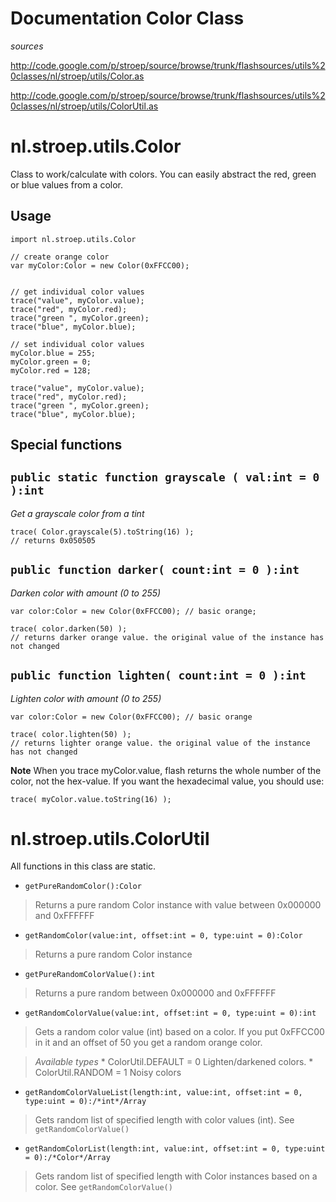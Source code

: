 # Documentation Color Class #

_sources_

http://code.google.com/p/stroep/source/browse/trunk/flashsources/utils%20classes/nl/stroep/utils/Color.as

http://code.google.com/p/stroep/source/browse/trunk/flashsources/utils%20classes/nl/stroep/utils/ColorUtil.as

# nl.stroep.utils.Color #


Class to work/calculate with colors. You can easily abstract the red, green or blue values from a color.

## Usage ##
```
import nl.stroep.utils.Color

// create orange color
var myColor:Color = new Color(0xFFCC00);


// get individual color values
trace("value", myColor.value);
trace("red", myColor.red);
trace("green ", myColor.green);
trace("blue", myColor.blue);

// set individual color values
myColor.blue = 255;
myColor.green = 0;
myColor.red = 128;

trace("value", myColor.value);
trace("red", myColor.red);
trace("green ", myColor.green);
trace("blue", myColor.blue);
```

## Special functions ##


## `public static function grayscale ( val:int = 0 ):int` ##

_Get a grayscale color from a tint_

```
trace( Color.grayscale(5).toString(16) ); 
// returns 0x050505
```



## `public function darker( count:int = 0 ):int` ##

_Darken color with amount (0 to 255)_

```
var color:Color = new Color(0xFFCC00); // basic orange; 

trace( color.darken(50) ); 
// returns darker orange value. the original value of the instance has not changed 
```



## `public function lighten( count:int = 0 ):int` ##

_Lighten color with amount (0 to 255)_

```
var color:Color = new Color(0xFFCC00); // basic orange

trace( color.lighten(50) );
// returns lighter orange value. the original value of the instance has not changed 
```



**Note**
When you trace myColor.value, flash returns the whole number of the color, not the hex-value. If you want the hexadecimal value, you should use:
```
trace( myColor.value.toString(16) );
```

# nl.stroep.utils.ColorUtil #

All functions in this class are static.

  * `getPureRandomColor():Color`

> Returns a pure random Color instance with value between 0x000000 and 0xFFFFFF


  * `getRandomColor(value:int, offset:int = 0, type:uint = 0):Color`

> Returns a pure random Color instance


  * `getPureRandomColorValue():int`

> Returns a pure random between 0x000000 and 0xFFFFFF


  * `getRandomColorValue(value:int, offset:int = 0, type:uint = 0):int`

> Gets a random color value (int) based on a color. If you put 0xFFCC00 in it and an offset of 50 you get a random orange color.

> _Available types_
    * ColorUtil.DEFAULT = 0 Lighten/darkened colors.
    * ColorUtil.RANDOM = 1 Noisy colors


  * `getRandomColorValueList(length:int, value:int, offset:int = 0, type:uint = 0):/*int*/Array`

> Gets random list of specified length with color values (int). See `getRandomColorValue()`


  * `getRandomColorList(length:int, value:int, offset:int = 0, type:uint = 0):/*Color*/Array`

> Gets random list of specified length with Color instances based on a color. See `getRandomColorValue()`